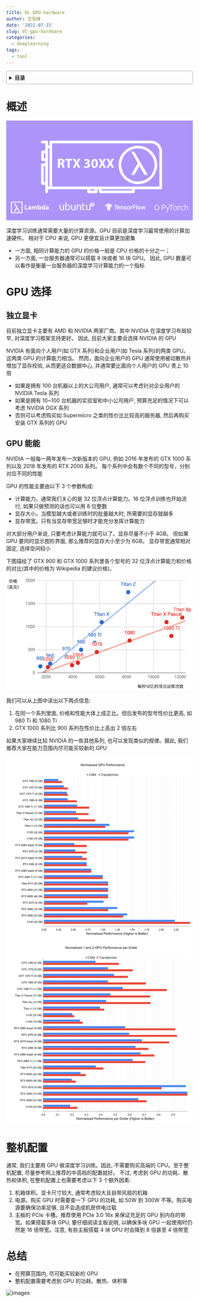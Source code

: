 ```yaml
---
title: DL GPU-hardware
author: 王哲峰
date: '2022-07-15'
slug: dl-gpu-hardware
categories:
  - deeplearning
tags:
  - tool
---
```


<style>
details {
    border: 1px solid #aaa;
    border-radius: 4px;
    padding: .5em .5em 0;
}
summary {
    font-weight: bold;
    margin: -.5em -.5em 0;
    padding: .5em;
}
details[open] {
    padding: .5em;
}
details[open] summary {
    border-bottom: 1px solid #aaa;
    margin-bottom: .5em;
}
</style>

<details><summary>目录</summary><p>

- [概述](#概述)
- [GPU 选择](#gpu-选择)
  - [独立显卡](#独立显卡)
  - [GPU 能能](#gpu-能能)
- [整机配置](#整机配置)
- [总结](#总结)
</p></details><p></p>


# 概述

![images](images/GPU.png)

深度学习训练通常需要大量的计算资源。GPU
目前是深度学习最常使用的计算加速硬件。 相对于 CPU 来说, GPU
更便宜且计算更加密集

- 一方面, 相同计算能力的 GPU 的价格一般是 CPU 价格的十分之一；
- 另一方面, 一台服务器通常可以搭载 8 块或者 16 块 GPU。
  因此, GPU 数量可以看作是衡量一台服务器的深度学习计算能力的一个指标

# GPU 选择

## 独立显卡

目前独立显卡主要有 AMD 和 NVIDIA 两家厂商。其中 NVIDIA 在深度学习布局较早, 对深度学习框架支持更好。
因此, 目前大家主要会选择 NVIDIA 的 GPU

NVIDIA 有面向个人用户(如 GTX 系列)和企业用户(如 Tesla 系列)的两类 GPU。这两类 GPU 的计算能力相当。
然而，面向企业用户的 GPU 通常使用被动散热并增加了显存校验, 从而更适合数据中心,
并通常要比面向个人用户的 GPU 贵上 10 倍

* 如果是拥有 100 台机器以上的大公司用户, 通常可以考虑针对企业用户的 NVIDIA Tesla 系列
* 如果是拥有 10~100 台机器的实验室和中小公司用户, 预算充足的情况下可以考虑 NVIDIA DGX 系列 
* 否则可以考虑购买如 Supermicro 之类的性价比比较高的服务器, 然后再购买安装 GTX 系列的 GPU

## GPU 能能

NVIDIA 一般每一两年发布一次新版本的 GPU, 例如 2016 年发布的 GTX 1000 系列以及 2018 年发布的 RTX 2000 系列。
每个系列中会有数个不同的型号，分别对应不同的性能

GPU 的性能主要由以下 3 个参数构成:

* 计算能力。通常我们关心的是 32 位浮点计算能力。16 位浮点训练也开始流行, 如果只做预测的话也可以用 8 位整数
* 显存大小。当模型越大或者训练时的批量越大时, 所需要的显存就越多
* 显存带宽。只有当显存带宽足够时才能充分发挥计算能力

对大部分用户来说, 只要考虑计算能力就可以了。显存尽量不小于 4GB。
但如果 GPU 要同时显示图形界面, 那么推荐的显存大小至少为 6GB。
显存带宽通常相对固定, 选择空间较小

下图描绘了 GTX 900 和 GTX 1000 系列里各个型号的 32 位浮点计算能力和价格的对比(其中的价格为 Wikipedia 的建议价格)。

![images](images/gtx.png)

我们可以从上图中读出以下两点信息:

1. 在同一个系列里面, 价格和性能大体上成正比。但后发布的型号性价比更高, 如 980 Ti 和 1080 Ti
2. GTX 1000 系列比 900 系列在性价比上高出 2 倍左右

如果大家继续比较 NVIDIA 的一些其他系列, 也可以发现类似的规律。据此, 
我们推荐大家在能力范围内尽可能买较新的 GPU

![images](images/GPU_compare1.png) ![images](images/GPU_compare2.png)

# 整机配置

通常, 我们主要用 GPU 做深度学习训练。因此, 不需要购买高端的
CPU。至于整机配置, 尽量参考网上推荐的中高档的配置就好。
不过, 考虑到 GPU 的功耗、散热和体积, 在整机配置上也需要考虑以下 3 个额外因素:

1. 机箱体积。显卡尺寸较大, 通常考虑较大且自带风扇的机箱
2. 电源。购买 GPU 时需要查一下 GPU 的功耗, 如 50W 到 300W
   不等。购买电源要确保功率足够, 且不会造成机房供电过载
3. 主板的 PCIe 卡槽。推荐使用 PCIe 3.0 16x 来保证充足的 GPU
   到内存的带宽。如果搭载多块 GPU, 要仔细阅读主板说明, 以确保多块 GPU
   一起使用时仍然是 16 倍带宽。注意, 有些主板搭载 4 块 GPU 时会降到 8
   倍甚至 4 倍带宽

# 总结

- 在预算范围内, 尽可能买较新的 GPU
- 整机配置需要考虑到 GPU 的功耗、散热、体积等

![images](images/work_hub.png)


